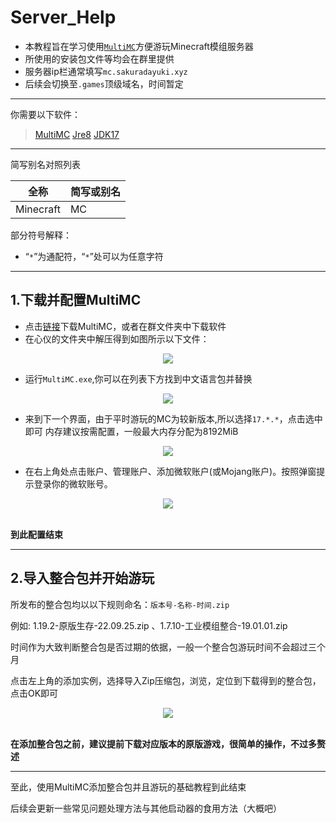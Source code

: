 # Server_Help

* 本教程旨在学习使用[`MultiMC`](https://github.com/MultiMC/Launcher)方便游玩Minecraft模组服务器
* 所使用的安装包文件等均会在群里提供
* 服务器ip栏通常填写`mc.sakuradayuki.xyz`
* 后续会切换至`.games`顶级域名，时间暂定

---

你需要以下软件：
> [MultiMC](https://github.com/MultiMC/Launcher)
> [Jre8](https://www.java.com/en/download/)
> [JDK17](https://www.oracle.com/java/technologies/javase/jdk17-archive-downloads.html)

---

简写别名对照列表

|全称|简写或别名|
|-|-|
|Minecraft|MC|

部分符号解释：

* “`*`”为通配符，“`*`”处可以为任意字符

---

## 1.下载并配置MultiMC

* 点击[链接](https://multimc.org/#Download)下载MultiMC，或者在群文件夹中下载软件
* 在心仪的文件夹中解压得到如图所示以下文件：

<div align="center"><img src="https://picbed-1300514373.cos.ap-nanjing.myqcloud.com/Server_Help/Pic_1.png"/></div>

* 运行`MultiMC.exe`,你可以在列表下方找到中文语言包并替换

<div align="center"><img src="https://picbed-1300514373.cos.ap-nanjing.myqcloud.com/Server_Help/Pic_2.png"/></div>

* 来到下一个界面，由于平时游玩的MC为较新版本,所以选择`17.*.*`，点击选中即可
内存建议按需配置，一般最大内存分配为8192MiB

<div align="center"><img src="https://picbed-1300514373.cos.ap-nanjing.myqcloud.com/Server_Help/Pic_3.png"/></div>

* 在右上角处点击账户、管理账户、添加微软账户(或Mojang账户)。按照弹窗提示登录你的微软账号。

<div align="center"><img src="https://picbed-1300514373.cos.ap-nanjing.myqcloud.com/Server_Help/Pic_4.png"/></div>

</br>

**到此配置结束**

---

## 2.导入整合包并开始游玩

所发布的整合包均以以下规则命名：`版本号-名称-时间.zip`

例如: 1.19.2-原版生存-22.09.25.zip 、1.7.10-工业模组整合-19.01.01.zip

时间作为大致判断整合包是否过期的依据，一般一个整合包游玩时间不会超过三个月

点击左上角的添加实例，选择导入Zip压缩包，浏览，定位到下载得到的整合包，点击OK即可

<div align="center"><img src="https://picbed-1300514373.cos.ap-nanjing.myqcloud.com/Server_Help/Pic_5.png"/></div>

</br>

**在添加整合包之前，建议提前下载对应版本的原版游戏，很简单的操作，不过多赘述**

---

至此，使用MultiMC添加整合包并且游玩的基础教程到此结束

后续会更新一些常见问题处理方法与其他启动器的食用方法（大概吧）
